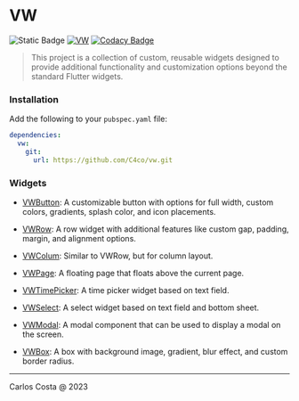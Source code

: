# VW

![Static Badge](https://img.shields.io/badge/Flutter_package-blue)
[![VW](https://github.com/C4co/vw/actions/workflows/dart.yml/badge.svg)](https://github.com/C4co/vw/actions/workflows/dart.yml)
[![Codacy Badge](https://app.codacy.com/project/badge/Grade/5d13914b855e4c24a52f5492c3691aaa)](https://app.codacy.com/gh/C4co/vw/dashboard?utm_source=gh&utm_medium=referral&utm_content=&utm_campaign=Badge_grade)

> This project is a collection of custom, reusable widgets designed to provide additional functionality and customization options beyond the standard Flutter widgets.


### Installation

Add the following to your `pubspec.yaml` file:

```yaml
dependencies:
  vw:
    git:
      url: https://github.com/C4co/vw.git
```

### Widgets

- [VWButton](https://github.com/C4co/vw/blob/master/docs/vw_button.md): A customizable button with options for full width, custom colors, gradients, splash color, and icon placements.

- [VWRow](https://github.com/C4co/vw/blob/master/docs/vw_column.md): A row widget with additional features like custom gap, padding, margin, and
alignment options.

- [VWColum](https://github.com/C4co/vw/blob/master/docs/vw_row.md): Similar to VWRow, but for column layout.

- [VWPage](https://github.com/C4co/vw/blob/master/docs/vw_page.md): A floating page that floats above the current page.

- [VWTimePicker](https://github.com/C4co/vw/blob/master/docs/vw_timepicker.md): A time picker widget based on text field.

- [VWSelect](https://github.com/C4co/vw/blob/master/docs/vw_select.md): A select widget based on text field and bottom sheet.

- [VWModal](https://github.com/C4co/vw/blob/master/docs/vw_modal.md): A modal component that can be used to display a modal on the screen.

- [VWBox](https://github.com/C4co/vw/blob/master/docs/vw_box.md): A box with background image, gradient, blur effect, and custom border radius.

---

Carlos Costa @ 2023
